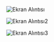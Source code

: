 ![Ekran Alıntısı](https://github.com/muratgull07/Is-Takip-Yonetim-Sistemi/assets/148050387/d0949b9a-08b1-4ca0-a381-85dde1fafde1)


![Ekran Alıntısı2](https://github.com/muratgull07/Is-Takip-Yonetim-Sistemi/assets/148050387/045b35e3-9a5d-4731-b30d-470e7686049c)


![Ekran Alıntısı3](https://github.com/muratgull07/Is-Takip-Yonetim-Sistemi/assets/148050387/cfea9080-6283-4b8f-817e-e1d54193d47c)
